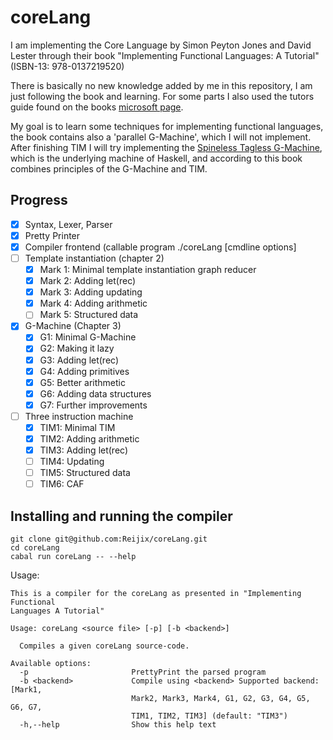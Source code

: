 # coreLang
I am implementing the Core Language by Simon Peyton Jones and David Lester through their book "Implementing Functional Languages: A Tutorial"
(ISBN-13: 978-0137219520)

There is basically no new knowledge added by me in this repository, I am just following the book and learning. For some parts I also used the tutors guide found on the books [microsoft page](https://www.microsoft.com/en-us/research/publication/implementing-functional-languages-a-tutorial/).

My goal is to learn some techniques for implementing functional languages, the book contains also a 'parallel G-Machine', which I will not implement. After finishing TIM I will try implementing the [Spineless Tagless G-Machine](https://www.microsoft.com/en-us/research/publication/implementing-lazy-functional-languages-on-stock-hardware-the-spineless-tagless-g-machine/), which is the underlying machine of Haskell, and according to this book combines principles of the G-Machine and TIM.

## Progress
- [X] Syntax, Lexer, Parser
- [X] Pretty Printer
- [X] Compiler frontend (callable program ./coreLang <inputfile> [cmdline options]
- [ ] Template instantiation (chapter 2)
  - [X] Mark 1: Minimal template instantiation graph reducer
  - [X] Mark 2: Adding let(rec)
  - [X] Mark 3: Adding updating
  - [X] Mark 4: Adding arithmetic
  - [ ] Mark 5: Structured data
- [X] G-Machine (Chapter 3)
  - [X] G1: Minimal G-Machine
  - [X] G2: Making it lazy
  - [X] G3: Adding let(rec)
  - [X] G4: Adding primitives
  - [X] G5: Better arithmetic
  - [X] G6: Adding data structures
  - [X] G7: Further improvements
- [ ] Three instruction machine
  - [X] TIM1: Minimal TIM
  - [X] TIM2: Adding arithmetic
  - [X] TIM3: Adding let(rec)
  - [ ] TIM4: Updating
  - [ ] TIM5: Structured data
  - [ ] TIM6: CAF

## Installing and running the compiler
```shell
git clone git@github.com:Reijix/coreLang.git
cd coreLang
cabal run coreLang -- --help
```
Usage:
```
This is a compiler for the coreLang as presented in "Implementing Functional
Languages A Tutorial"

Usage: coreLang <source file> [-p] [-b <backend>]

  Compiles a given coreLang source-code.

Available options:
  -p                       PrettyPrint the parsed program
  -b <backend>             Compile using <backend> Supported backend: [Mark1,
                           Mark2, Mark3, Mark4, G1, G2, G3, G4, G5, G6, G7,
                           TIM1, TIM2, TIM3] (default: "TIM3")
  -h,--help                Show this help text
```
